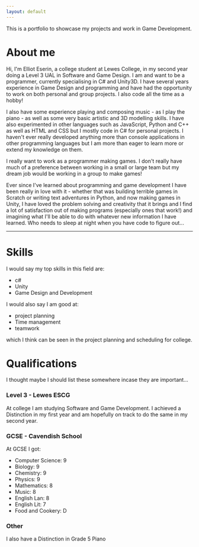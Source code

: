 ```yaml
---
layout: default
---
```


This is a portfolio to showcase my projects and work in Game Development.

# About me

Hi, I'm Elliot Eserin, a college student at Lewes College, in my second year doing a Level 3 UAL in Software and Game Design.
I am and want to be a programmer, currently specialising in C# and Unity3D. I have several years experience in Game Design and programming and have had the opportunity to work on both personal and group projects. I also code all the time as a hobby!

I also have some experience playing and composing music - as I play the piano - as well as some very basic artistic and 3D modelling skills.
I have also experimented in other languages such as JavaScript, Python and C++ as well as HTML and CSS but I mostly code in C# for personal projects. I haven't ever really developed anything more than console applications in other programming languages but I am more than eager to learn more or extend my knowledge on them.

I really want to work as a programmer making games. I don't really have much of a preference between working in a small or large team but my dream job would be working in a group to make games!

Ever since I've learned about programming and game development I have been really in love with it - whether that was building terrible games in Scratch or writing text adventures in Python, and now making games in Unity, I have loved the problem solving and creativity that it brings and I find a lot of satisfaction out of making programs (especially ones that work!) and imagining what I'll be able to do with whatever new information I have learned.
Who needs to sleep at night when you have code to figure out...

<hr>

# Skills
I would say my top skills in this field are:
- c#
- Unity
- Game Design and Development

I would also say I am good at:
- project planning
- Time management
- teamwork

which I think can be seen in the project planning and scheduling for college.

# Qualifications
I thought maybe I should list these somewhere incase they are important...
### Level 3 - Lewes ESCG
At college I am studying Software and Game Development. I achieved a Distinction in my first year and am hopefully on track to do the same in my second year.

### GCSE - Cavendish School
At GCSE I got:
<ul>
  <li>
    Computer Science: 9
  </li> 
  <li>
    Biology: 9
  </li> 
  <li>
    Chemistry: 9
  </li>
  <li>
    Physics: 9
  </li>
  <li>
    Mathematics: 8
  </li>
  <li>
    Music: 8
  </li>
  <li>
    English Lan: 8
  </li>
  <li>
    English Lit: 7
  </li>
  <li>
    Food and Cookery: D
  </li>
</ul>

### Other
I also have a Distinction in Grade 5 Piano



